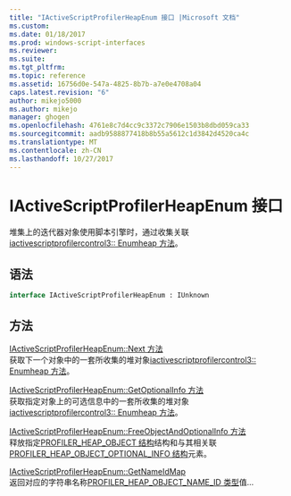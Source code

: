 ```yaml
---
title: "IActiveScriptProfilerHeapEnum 接口 |Microsoft 文档"
ms.custom: 
ms.date: 01/18/2017
ms.prod: windows-script-interfaces
ms.reviewer: 
ms.suite: 
ms.tgt_pltfrm: 
ms.topic: reference
ms.assetid: 16756d0e-547a-4825-8b7b-a7e0e4708a04
caps.latest.revision: "6"
author: mikejo5000
ms.author: mikejo
manager: ghogen
ms.openlocfilehash: 4761e8c7d4cc9c3372c7906e1503b8dbd059ca33
ms.sourcegitcommit: aadb9588877418b8b55a5612c1d3842d4520ca4c
ms.translationtype: MT
ms.contentlocale: zh-CN
ms.lasthandoff: 10/27/2017
---
```

# <a name="iactivescriptprofilerheapenum-interface"></a>IActiveScriptProfilerHeapEnum 接口
堆集上的迭代器对象使用脚本引擎时，通过收集关联[iactivescriptprofilercontrol3:: Enumheap 方法](../../winscript/reference/iactivescriptprofilercontrol3-enumheap-method.md)。  
  
## <a name="syntax"></a>语法  
  
```vb  
interface IActiveScriptProfilerHeapEnum : IUnknown  
```  
  
## <a name="methods"></a>方法  
 [IActiveScriptProfilerHeapEnum::Next 方法](../../winscript/reference/iactivescriptprofilerheapenum-next-method.md)  
 获取下一个对象中的一套所收集的堆对象[iactivescriptprofilercontrol3:: Enumheap 方法](../../winscript/reference/iactivescriptprofilercontrol3-enumheap-method.md)。  
  
 [IActiveScriptProfilerHeapEnum::GetOptionalInfo 方法](../../winscript/reference/iactivescriptprofilerheapenum-getoptionalinfo-method.md)  
 获取指定对象上的可选信息中的一套所收集的堆对象[iactivescriptprofilercontrol3:: Enumheap 方法](../../winscript/reference/iactivescriptprofilercontrol3-enumheap-method.md)。  
  
 [IActiveScriptProfilerHeapEnum::FreeObjectAndOptionalInfo 方法](../../winscript/reference/iactivescriptprofilerheapenum-freeobjectandoptionalinfo-method.md)  
 释放指定[PROFILER_HEAP_OBJECT 结构](../../winscript/reference/profiler-heap-object-structure.md)结构和与其相关联[PROFILER_HEAP_OBJECT_OPTIONAL_INFO 结构](../../winscript/reference/profiler-heap-object-optional-info-structure.md)元素。  
  
 [IActiveScriptProfilerHeapEnum::GetNameIdMap](../../winscript/reference/iactivescriptprofilerheapenum-getnameidmap.md)  
 返回对应的字符串名称[PROFILER_HEAP_OBJECT_NAME_ID 类型](../../winscript/reference/profiler-heap-object-name-id-type.md)值...